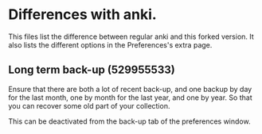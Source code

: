 # Differences with anki.
This files list the difference between regular anki and this forked
version. It also lists the different options in the Preferences's extra page.

## Long term back-up (529955533)
Ensure that there are both a lot of recent back-up, and one backup by
day for the last month, one by month for the last year, and one by
year. So that you can recover some old part of your collection.

This can be deactivated from the back-up tab of the preferences window.

